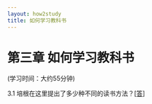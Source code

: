```yaml
---
layout: how2study
title: 如何学习教科书
---
```


# 第三章 如何学习教科书

(学习时间：大约55分钟)

3.1 培根在这里提出了多少种不同的读书方法？[[答][asw01]]



[asw01]: 2017-08-21-how2study_3_01.md '3种'


